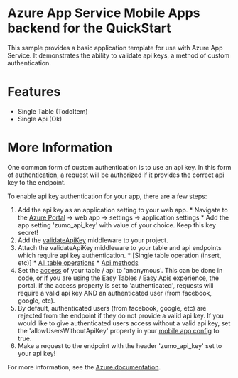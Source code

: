 # Azure App Service Mobile Apps backend for the QuickStart

This sample provides a basic application template for use with Azure App Service.  It demonstrates the ability to validate 
api keys, a method of custom authentication.

# Features

* Single Table (TodoItem)
* Single Api (Ok)

# More Information

One common form of custom authentication is to use an api key.  In this form of authentication, a request will be authorized if it provides the correct api key to the endpoint.

To enable api key authentication for your app, there are a few steps:
  1. Add the api key as an application setting to your web app.
    * Navigate to the [Azure Portal](https://portal.azure.com) -> web app -> settings -> application settings
    * Add the app setting 'zumo_api_key' with value of your choice. Keep this key secret!
  2. Add the [validateApiKey](https://github.com/Azure/azure-mobile-apps-node/blob/master/samples/api-key/validateApiKey.js) middleware to your project.
  3. Attach the validateApiKey middleware to your table and api endpoints which require api key authentication.
    * [Single table operation (insert, etc)]
    * [All table operations](https://github.com/Azure/azure-mobile-apps-node/blob/master/samples/api-key/tables/TodoItem.js#L20)
    * [Api methods](https://github.com/Azure/azure-mobile-apps-node/blob/master/samples/api-key/api/Ok.js#L10)
  4. Set the [access](https://github.com/Azure/azure-mobile-apps-node/blob/master/samples/api-key/tables/TodoItem.js#L17) of your table / api to 'anonymous'.  This can be done in code, or if you are using the Easy Tables / Easy Apis experience, the portal.  If the access property is set to 'authenticated', requests will require a valid api key AND an authenticated user (from facebook, google, etc).
  5. By default, authenticated users (from facebook, google, etc) are rejected from the endpoint if they do not provide a valid api key.  If you would like to give authenticated users access without a valid api key, set the 'allowUsersWithoutApiKey' property in your [mobile app config](https://github.com/Azure/azure-mobile-apps-node/blob/master/samples/api-key/app.js#L19) to true.
  6. Make a request to the endpoint with the header 'zumo_api_key' set to your api key!

For more information, see the [Azure documentation](https://azure.microsoft.com/en-us/documentation/articles/app-service-mobile-node-backend-how-to-use-server-sdk/).
